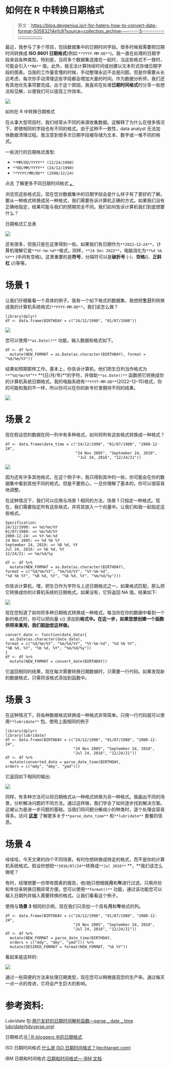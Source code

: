 # 如何在 R 中转换日期格式

> 原文：<https://blog.devgenius.io/r-for-haters-how-to-convert-date-format-50583214e1c8?source=collection_archive---------5----------------------->

最近，我参与了多个项目，包括数据集中的日期时间字段。很多时候我需要把日期时间转换成 **ISO 8601 日期格式**(例如:`**YYYY-MM-DD**`)。我一直在处理的日期字段来自各种类型。特别是，当将多个数据集连接在一起时，当这些格式不一致时，可能会引入`**NA**` 值。此外，我无法计算持续时间或创建以文本形式存储日期字段的图表。当我的工作量变慢的时候，手动整理永远不会是问题。但是你需要从长远考虑，每次你手动清理这些字段都会增加大量的时间。作为数据分析师，我们还有其他优先事项要完成。出于这个原因，我喜欢在处理**日期时间格式**时分享一些想法和见解，以便我们可以提高工作效率。

![](img/cd514f15d152694d273f857036f3d655.png)

如何在 R 中转换日期格式

在从事大型项目时，我们经常从不同的来源收集数据。这解释了为什么在很多情况下，即使相同的字段也有不同的格式。由于这种不一致性，data analyst 无法加快数据清理过程。我注意到很多次日期字段被存储为文本、数字或一堆不同的格式。

一些流行的日期格式类型:

*   `**MM/DD/YYYY** (12/24/1990)`
*   `**DD/MM/YYYY** (24/12/1990)`
*   `**YYYY/MM/DD** (1990/12/24)`

点击 了解更多不同日期时间格式 [**。**](https://www.ibm.com/docs/en/cmofz/10.1.0?topic=SSQHWE_10.1.0/com.ibm.ondemand.mp.doc/arsa0257.htm)

浏览完这些格式后，现在您对数据集中的日期字段会是什么样子有了更好的了解。要从一种格式转换成另一种格式，我们需要告诉计算机正确的方式。如果我们没有正确地指定，结果可能与我们的预期完全不同。我们如何告诉计算机我们到底想要什么？

日期格式汇总表

![](img/ab01d06e621e59e82a5c2eccfead68b8.png)

还有很多，但我只是在这里得到一些。如果我们有日期作为`**2022–12–24**`，计算机理解它是`**%Y-%m-%d**`格式。同样，`**24 Dec 2022**`，电脑消化为`**%d %b %Y**` (中间有空格)。这里重要的是**符号**，分隔符可以是**破折号** (-)、**空格**()、**正斜杠** (/)等等。

# 场景 1

让我们仔细看看一个具体的例子。我有一个如下格式的数据集，我想把**生日**列转换成我的计算机系统格式(`**YYYY-MM-DD**`，我们该怎么做？

```
library(dplyr)
df <- data.frame(BIRTHDAY = c("24/12/1990", "01/07/1980"))
```

![](img/53956b08a3389e94ebc2e5f33130b4ae.png)

您可以使用`**as.Date()**` 功能，输入数据和格式如下。

```
df <- df %>% 
  mutate(NEW_FORMAT = as.Date(as.character(BIRTHDAY), format = "%d/%m/%Y"))
```

结果如预期那样工作。基本上，你告诉计算机，他们把生日列当作格式为`**“%d/%m/%Y”**` **(日/月/年)**的字符，并借助`**as.Date()**` 函数把它转换成你的计算机系统日期格式。我的电脑系统有`**YYYY-MM-DD**`(2022–12–15)格式，你的可能和我的不一样，所以你可以在你的新专栏里期待不同的结果。

![](img/fd5fbfb21d7b9e7c4c5df680f6823c1a.png)

# 场景 2

现在假设您的数据在同一列中有多种格式，如何将所有这些格式转换成一种格式？

```
df <- data.frame(date_time = c("24/12/1990", "01/07/1980", "2000-12-24", 
                               "24 Nov 2005", "September 24, 2010", 
                                "Jul 24, 2016", "12/24/21"))
```

![](img/cdd32002aca4b827b1d3d7ef35efb4e2.png)

因为还有许多其他格式，在这个例子中，我只得到其中的一些，你可能会在你的数据集中看到其他不同的格式。但是不要担心，一旦你理解了基本的，你可以很容易地调整。

在这种情况下，我们可以应用与场景 1 相同的方法，场景 1 只指定一种格式。现在，我们需要指定所有这些格式，并将其放入一个向量中。让我们和我一起指定这些格式。

```
Specification:
24/12/1990: => %d/%m/%Y
01/07/1980: => %m/%d/%Y
2000-12-24: => %Y-%m-%d
24 Nov 2005: => %d %b %Y
September 24, 2010: => %B %d, %Y
Jul 24, 2016: => %b %d, %Y
12/24/21: => %m/%d/%y
```

```
df <- df %>% 
  mutate(NEW_FORMAT = as.Date(as.character(BIRTHDAY), 
format = c("%d/%m/%Y", "%m/%d/%Y", "%Y-%m-%d", 
"%d %b %Y", "%B %d, %Y", "%b %d, %Y", "%m/%d/%y")))
```

你告诉计算机，嘿，把生日作为字符与上述日期格式之一，如果格式匹配，那么把它转换成你的计算机系统的日期格式。如果没有，它将返回 NA 值。结果如下:

![](img/e37dbcfbce328c7ffdabb717ed0a140e.png)

现在您知道了如何将多种日期格式转换成一种格式。每当你在你的数据中看到一个新的格式时，你可以把向量 c() 添加到**格式中。在这一步，如果您想创建一个函数供将来重用，我们鼓励您这样做。**

```
convert_date <- function(date_data){
  as.Date(as.character(date_data), 
format = c("%d/%m/%Y", "%m/%d/%Y", "%Y-%m-%d", "%d %b %Y", 
"%B %d, %Y", "%b %d, %Y", "%m/%d/%y")) 
}
df <- df %>% 
  mutate(NEW_FORMAT = convert_date(BIRTHDAY))
```

它返回相同的结果，现在每次需要转换日期数据时，只需要一行代码。如果发现新的数据格式，只需将该格式添加到函数中。

# 场景 3

在这种情况下，将各种数据格式转换成一种格式非常简单。只用一行代码就可以使用`**lubridate**` 包。使用上面相同的例子

```
library(dplyr)
library(lubridate)
df <- data.frame(BIRTHDAY = c("24/12/1990", "01/07/1980", "2000-12-24", 
                              "24 Nov 2005", "September 24, 2010", 
                              "Jul 24, 2016", "12/24/21")) 
df <- df %>% 
  mutate(converted_date = parse_date_time(BIRTHDAY, 
orders = c("mdy", "dmy", "ymd")))
```

它返回如下相同的输出:

![](img/dcd24421d02bb858ea4631821a160776.png)

同样，有多种方法可以将日期格式从一种格式转换为另一种格式。我画出不同的场景，分析解决问题的不同方法。通过这样做，我们学会了如何逐步找到解决方案。这被认为是进一步问题的基础。当我们将问题分解成小的种类时，逐个处理会容易得多。访问 [**这里**](https://lubridate.tidyverse.org/reference/parse_date_time.html) 了解更多关于`**parse_date_time**` 和`**lubridate**` 套餐的信息。

# 场景 4

哇哇哇，今天文章的四个不同场景。有时你想转换成特定的格式，而不是你的计算机系统格式。假设你想把`**2016/07/24**`转换成`**Jul 2016**` **，**我们该怎么做呢？

有时，经理想要一份带有图表的报告，他/她只想根据**月**和**年**进行过滤。只用月份和年份来转换日期非常方便。您可以使用`**format()**` 功能，通过该功能您可以输入日期列并输入需要转换的格式。让我们看看这个例子。

使用与**场景 3** 相同的示例，现在我们只添加一个具有**月**和**年**格式的列。

```
df <- data.frame(BIRTHDAY = c("24/12/1990", "01/07/1980", "2000-12-24", 
                              "24 Nov 2005", "September 24, 2010", 
                              "Jul 24, 2016", "12/24/21")) 
df <- df %>% 
  mutate(NEW_FORMAT = parse_date_time(BIRTHDAY, 
  orders = c("mdy", "dmy", "ymd"))) %>% 
  mutate(DESIRED_FORMAT = format(NEW_FORMAT, "%b %Y"))
```

看起来是这样的:

![](img/57608d04608c03090b192216155dde90.png)

通过一些简便的方法来处理日期类型，现在您可以稍微提高您的生产率。通过每天一点一点的改进，它将会产生巨大的影响。

# 参考资料:

Lubridate 包:[用户友好的日期时间解析函数—parse _ date _ time lubridate(tidyverse.org)](https://lubridate.tidyverse.org/reference/parse_date_time.html)

日期格式:[R | R-bloggers 中的日期格式](https://www.r-bloggers.com/2013/08/date-formats-in-r/)

ISO 日期时间格式:[什么是 ISO 日期时间格式？(techtarget.com)](https://www.techtarget.com/whatis/definition/ISO-date-format#:~:text=The%20ISO%20standard%20takes%20a,or%202022%2D07%2D15.)

IBM 日期和时间格式:[日期和时间格式— IBM 文档](https://www.ibm.com/docs/en/cmofz/10.1.0?topic=SSQHWE_10.1.0/com.ibm.ondemand.mp.doc/arsa0257.htm)